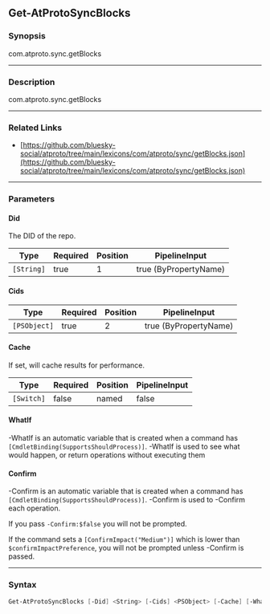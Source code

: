Get-AtProtoSyncBlocks
---------------------




### Synopsis
com.atproto.sync.getBlocks



---


### Description

com.atproto.sync.getBlocks



---


### Related Links
* [https://github.com/bluesky-social/atproto/tree/main/lexicons/com/atproto/sync/getBlocks.json](https://github.com/bluesky-social/atproto/tree/main/lexicons/com/atproto/sync/getBlocks.json)





---


### Parameters
#### **Did**

The DID of the repo.






|Type      |Required|Position|PipelineInput        |
|----------|--------|--------|---------------------|
|`[String]`|true    |1       |true (ByPropertyName)|



#### **Cids**




|Type        |Required|Position|PipelineInput        |
|------------|--------|--------|---------------------|
|`[PSObject]`|true    |2       |true (ByPropertyName)|



#### **Cache**

If set, will cache results for performance.






|Type      |Required|Position|PipelineInput|
|----------|--------|--------|-------------|
|`[Switch]`|false   |named   |false        |



#### **WhatIf**
-WhatIf is an automatic variable that is created when a command has ```[CmdletBinding(SupportsShouldProcess)]```.
-WhatIf is used to see what would happen, or return operations without executing them
#### **Confirm**
-Confirm is an automatic variable that is created when a command has ```[CmdletBinding(SupportsShouldProcess)]```.
-Confirm is used to -Confirm each operation.

If you pass ```-Confirm:$false``` you will not be prompted.


If the command sets a ```[ConfirmImpact("Medium")]``` which is lower than ```$confirmImpactPreference```, you will not be prompted unless -Confirm is passed.



---


### Syntax
```PowerShell
Get-AtProtoSyncBlocks [-Did] <String> [-Cids] <PSObject> [-Cache] [-WhatIf] [-Confirm] [<CommonParameters>]
```
